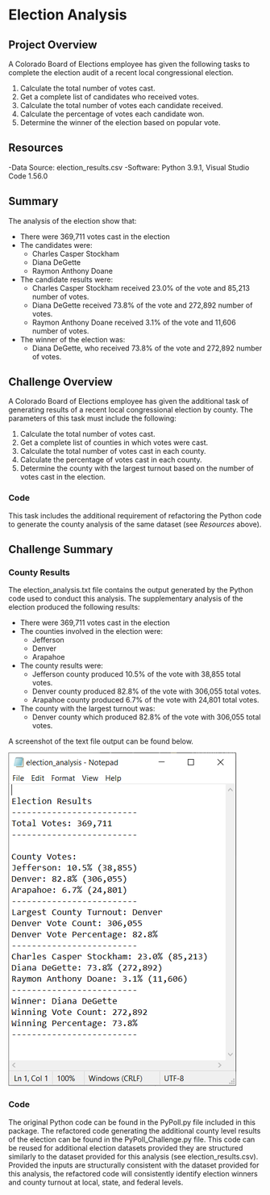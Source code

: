 # Election Analysis

## Project Overview
A Colorado Board of Elections employee has given the following tasks to complete the election audit of a recent local congressional election.

1. Calculate the total number of votes cast.
2. Get a complete list of candidates who received votes.
3. Calculate the total number of votes each candidate received.
4. Calculate the percentage of votes each candidate won.
5. Determine the winner of the election based on popular vote.

## Resources
-Data Source: election_results.csv
-Software: Python 3.9.1, Visual Studio Code 1.56.0

## Summary
The analysis of the election show that:
- There were 369,711 votes cast in the election
- The candidates were:
  - Charles Casper Stockham
  - Diana DeGette
  - Raymon Anthony Doane
- The candidate results were:
  - Charles Casper Stockham received 23.0% of the vote and 85,213 number of votes.
  - Diana DeGette received 73.8% of the vote and 272,892 number of votes.
  - Raymon Anthony Doane received 3.1% of the vote and 11,606 number of votes.
- The winner of the election was:
  - Diana DeGette, who received 73.8% of the vote and 272,892 number of votes.

## Challenge Overview
A Colorado Board of Elections employee has given the additional task of generating results of a recent local congressional election by county. The parameters of this task must include the following:

1. Calculate the total number of votes cast.
2. Get a complete list of counties in which votes were cast.
3. Calculate the total number of votes cast in each county.
4. Calculate the percentage of votes cast in each county.
5. Determine the county with the largest turnout based on the number of votes cast in the election.

### Code
This task includes the additional requirement of refactoring the Python code to generate the county analysis of the same dataset (see *Resources* above).

## Challenge Summary

### County Results
The election_analysis.txt file contains the output generated by the Python code used to conduct this analysis. The supplementary analysis of the election produced the following results:
- There were 369,711 votes cast in the election
- The counties involved in the election were:
  - Jefferson
  - Denver
  - Arapahoe
- The county results were:
  - Jefferson county produced 10.5% of the vote with 38,855 total votes.
  - Denver county produced 82.8% of the vote with 306,055 total votes.
  - Arapahoe county produced 6.7% of the vote with 24,801 total votes.
- The county with the largest turnout was:
  - Denver county which produced 82.8% of the vote with 306,055 total votes.

A screenshot of the text file output can be found below.

![alt text](https://github.com/geboweniii/Election_Analysis/blob/main/analysis/election_analysis_image.PNG?raw=true)


### Code
The original Python code can be found in the PyPoll.py file included in this package. The refactored code generating the additional county level results of the election can be found in the PyPoll_Challenge.py file. This code can be reused for additional election datasets provided they are structured similarly to the dataset provided for this analysis (see election_results.csv). Provided the inputs are structurally consistent with the dataset provided for this analysis, the refactored code will consistently identify election winners and county turnout at local, state, and federal levels.


